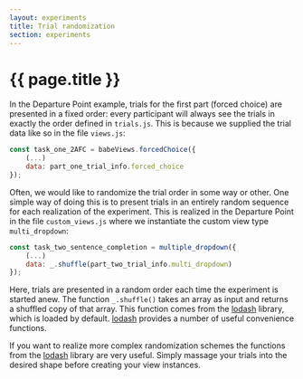```yaml
---
layout: experiments
title: Trial randomization
section: experiments
---
```


# {{ page.title }}

In the Departure Point example, trials for the first part (forced choice) are presented in a fixed order: every participant will always see the trials in exactly the order defined in `trials.js`. This is because we supplied the trial data like so in the file `views.js`:

```javascript
const task_one_2AFC = babeViews.forcedChoice({
    (...)
    data: part_one_trial_info.forced_choice
});

```

Often, we would like to randomize the trial order in some way or other. One simple way of doing this is to present trials  in an entirely random sequence for each realization of the experiment. This is realized in the Departure Point in the file `custom_views.js` where we instantiate the custom view type `multi_dropdown`:

```javascript
const task_two_sentence_completion = multiple_dropdown({
    (...)
    data: _.shuffle(part_two_trial_info.multi_dropdown)
});

```

Here, trials are presented in a random order each time the experiment is started anew. The function `_.shuffle()` takes an array as input and returns a shuffled copy of that array. This function comes from the [lodash](https://lodash.com/) library, which is loaded by default. [lodash](https://lodash.com/) provides a number of useful convenience functions.

If you want to realize more complex randomization schemes the functions from the [lodash](https://lodash.com/) library are very useful. Simply massage your trials into the desired shape before creating your view instances.



